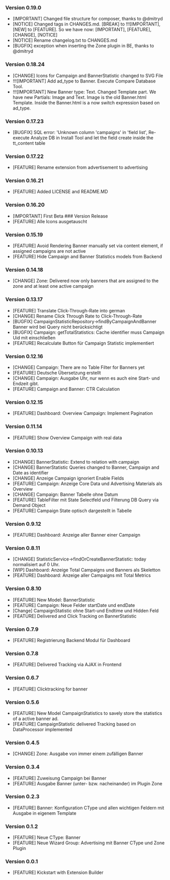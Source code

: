### Version 0.19.0
- [IMPORTANT] Changed file structure for composer, thanks to @dmitryd
- [NOTICE] Changed tags in CHANGES.md. [BREAK] to !!![IMPORTANT], [NEW] to [FEATURE]. So we have now: [IMPORTANT], [FEATURE], [CHANGE], [NOTICE]
- [NOTICE] Rename changelog.txt to CHANGES.md
- [BUGFIX] exception when inserting the Zone plugin in BE, thanks to @dmitryd

### Version 0.18.24
- [CHANGE] Icons for Campaign and BannerStatistic changed to SVG File
- !!![IMPORTANT] Add ad_type to Banner. Execute Compare Database Tool.
- !!![IMPORTANT] New Banner type: Text. Changed Template part. We have new Partials: Image and Text. Image is the old Banner.html Template. Inside the Banner.html is a now switch expression based on ad_type.

### Version 0.17.23
- [BUGFIX] SQL error: 'Unknown column 'campaigns' in 'field list', Re-execute Analyze DB in Install Tool and let the field create inside the tt_content table

### Version 0.17.22
- [FEATURE] Rename extension from advertisement to advertising

### Version 0.16.21
- [FEATURE] Added LICENSE and README.MD

### Version 0.16.20
- [IMPORTANT] First Beta ### Version Release
- [FEATURE] Alle Icons ausgetauscht

### Version 0.15.19
- [FEATURE] Avoid Rendering Banner manually set via content element, if assigned campaigns are not active
- [FEATURE] Hide Campaign and Banner Statistics models from Backend

### Version 0.14.18
- [CHANGE] Zone: Delivered now only banners that are assigned to the zone and at least one active campaign

### Version 0.13.17
- [FEATURE] Translate Click-Through-Rate into german
- [CHANGE] Rename Click Through Rate to Click-Through-Rate
- [BUGFIX] CampaignStatisticRepository->findByCampaignAndBanner Banner wird bei Query nicht berücksichtigt
- [BUGFIX] Campaign: getTotalStatistics: Cache identifier muss Campaign Uid mit einschließen
- [FEATURE] Recalculate Button für Campaign Statistic implementiert

### Version 0.12.16
- [CHANGE] Campaign: There are no Table Filter for Banners yet
- [FEATURE] Deutsche Übersetzung erstellt
- [CHANGE] Campaign: Ausgabe Uhr, nur wenn es auch eine Start- und Endzeit gibt.
- [FEATURE] Campaign and Banner: CTR Calculation

### Version 0.12.15
- [FEATURE] Dashboard: Overview Campaign: Implement Pagination

### Version 0.11.14
- [FEATURE] Show Overview Campaign with real data

### Version 0.10.13
- [CHANGE] BannerStatistic: Extend to relation with campaign
- [CHANGE] BannerStatistic Queries changed to Banner, Campaign and Date as identifier
- [CHANGE] Anzeige Campaign ignoriert Enable Fields
- [FEATURE] Campaign: Anzeige Core Data und Advertising Materials als Overview
- [CHANGE] Campaign: Banner Tabelle ohne Datum
- [FEATURE] TableFilter mit State Selectfeld und Filterung DB Query via Demand Object
- [FEATURE] Campaign State optisch dargestellt in Tabelle

### Version 0.9.12
- [FEATURE] Dashboard: Anzeige aller Banner einer Campaign

### Version 0.8.11
- [CHANGE] StatisticService->findOrCreateBannerStatistic: today normalisiert auf 0 Uhr.
- [WIP] Dashboard: Anzeige Total Campaigns und Banners als Skeletton
- [FEATURE] Dashboard: Anzeige aller Campaigns mit Total Metrics

### Version 0.8.10
- [FEATURE] New Model: BannerStatistic
- [FEATURE] Campaign: Neue Felder startDate und endDate
- [Change] CampaignStatistic ohne Start-und Endtime und Hidden Feld
- [FEATURE] Delivered and Click Tracking on BannerStatistic

### Version 0.7.9
- [FEATURE] Registrierung Backend Modul für Dashboard

### Version 0.7.8
- [FEATURE] Delivered Tracking via AJAX in Frontend 

### Version 0.6.7
- [FEATURE] Clicktracking for banner

### Version 0.5.6
- [FEATURE] New Model CampaignStatistics to savely store the statistics of a active banner ad.
- [FEATURE] CampaignStatistic delivered Tracking based on DataProcessor implemented

### Version 0.4.5
- [CHANGE] Zone: Ausgabe von immer einem zufälligen Banner

### Version 0.3.4
- [FEATURE] Zuweisung Campaign bei Banner
- [FEATURE] Ausgabe Banner (unter- bzw. nacheinander) im Plugin Zone

### Version 0.2.3
- [FEATURE] Banner: Konfiguration CType und allen wichtigen Feldern mit Ausgabe in eigenem Template

### Version 0.1.2
- [FEATURE] Neue CType: Banner
- [FEATURE] Neue Wizard Group: Advertising mit Banner CType und Zone Plugin

### Version 0.0.1
- [FEATURE] Kickstart with Extension Builder